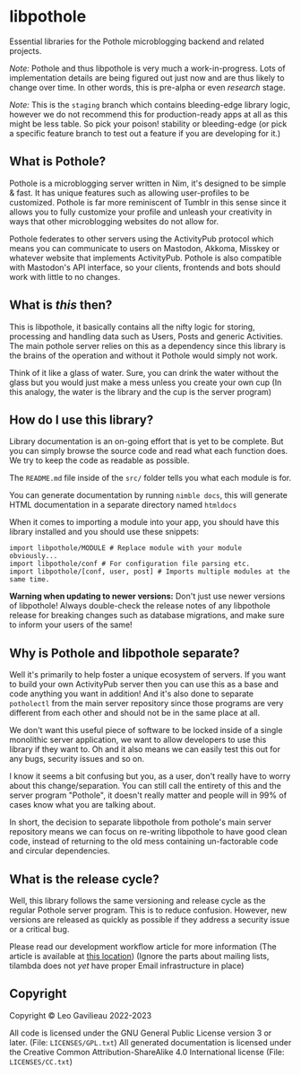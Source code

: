 # libpothole

Essential libraries for the Pothole microblogging backend and related projects.

*Note:* Pothole and thus libpothole is very much a work-in-progress. Lots of implementation details are being figured out just now and are thus likely to change over time. In other words, this is pre-alpha or even *research* stage. 

*Note:* This is the `staging` branch which contains bleeding-edge library logic, however we do not recommend this for production-ready apps at all as this might be less table. So pick your poison! stability or bleeding-edge (or pick a specific feature branch to test out a feature if you are developing for it.)

## What is Pothole?

Pothole is a microblogging server written in Nim, it's designed to be simple & fast. It has unique features such as allowing user-profiles to be customized. Pothole is far more reminiscent of Tumblr in this sense since it allows you to fully customize your profile and unleash your creativity in ways that other microblogging websites do not allow for.

Pothole federates to other servers using the ActivityPub protocol which means you can communicate to users on Mastodon, Akkoma, Misskey or whatever website that implements ActivityPub. Pothole is also compatible with Mastodon's API interface, so your clients, frontends and bots should work with little to no changes.

## What is *this* then?

This is libpothole, it basically contains all the nifty logic for storing, processing and handling data such as Users, Posts and generic Activities. The main pothole server relies on this as a dependency since this library is the brains of the operation and without it Pothole would simply not work.

Think of it like a glass of water. Sure, you can drink the water without the glass but you would just make a mess unless you create your own cup (In this analogy, the water is the library and the cup is the server program) 

## How do I use this library?

Library documentation is an on-going effort that is yet to be complete. But you can simply browse the source code and read what each function does. We try to keep the code as readable as possible.

The `README.md` file inside of the `src/` folder tells you what each module is for.

You can generate documentation by running `nimble docs`, this will generate HTML documentation in a separate directory named `htmldocs`

When it comes to importing a module into your app, you should have this library installed and you should use these snippets:

```
import libpothole/MODULE # Replace module with your module obviously...
import libpothole/conf # For configuration file parsing etc.
import libpothole/[conf, user, post] # Imports multiple modules at the same time.
```

**Warning when updating to newer versions:** Don't just use newer versions of libpothole! Always double-check the release notes of any libpothole release for breaking changes such as database migrations, and make sure to inform your users of the same!

## Why is Pothole and libpothole separate?

Well it's primarily to help foster a unique ecosystem of servers. If you want to build your own ActivityPub server then you can use this as a base and code anything you want in addition! And it's also done to separate `potholectl` from the main server repository since those programs are very different from each other and should not be in the same place at all.

We don't want this useful piece of software to be locked inside of a single monolithic server application, we want to allow developers to use this library if they want to. Oh and it also means we can easily test this out for any bugs, security issues and so on.

I know it seems a bit confusing but you, as a user, don't really have to worry about this change/separation. You can still call the entirety of this and the server program "Pothole", it doesn't really matter and people will in 99% of cases know what you are talking about.

In short, the decision to separate libpothole from pothole's main server repository means we can focus on re-writing libpothole to have good clean code, instead of returning to the old mess containing un-factorable code and circular dependencies.

## What is the release cycle?

Well, this library follows the same versioning and release cycle as the regular Pothole server program. This is to reduce confusion. However, new versions are released as quickly as possible if they address a security issue or a critical bug.

Please read our development workflow article for more information (The article is available at [this location](https://xmoo.vern.cc/pothole/contrib/workflow/)) (Ignore the parts about mailing lists, tilambda does not *yet* have proper Email infrastructure in place)

## Copyright

Copyright © Leo Gavilieau 2022-2023

All code is licensed under the GNU General Public License version 3 or later. (File: `LICENSES/GPL.txt`)
All generated documentation is licensed under the Creative Common Attribution-ShareAlike 4.0 International license (File: `LICENSES/CC.txt`)

